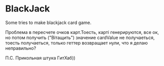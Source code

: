 # BlackJack
Some tries to make blackjack card game.

Проблема в пересчете очков карт.Тоесть, карті генерируются, все ок, но потом получить ("Вітащить") значение cardValue не получаеться, тоесть получаеться, только геттер возвращает нули, что я делаю неправильно?

П.С. 
Прикольная штука ГитХаб))

